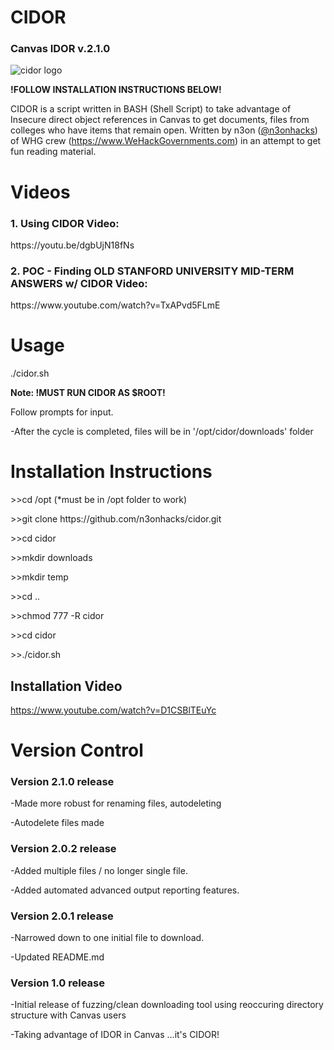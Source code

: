 <h1>CIDOR</h1> 
<h3>Canvas IDOR v.2.1.0</h3>
<img src="https://raw.githubusercontent.com/n3onhacks/cidor/main/cidor-git.jpg" alt="cidor logo">

**!FOLLOW INSTALLATION INSTRUCTIONS BELOW!**<p>
CIDOR is a script written in BASH (Shell Script) to take advantage of Insecure direct object references in Canvas to get documents, files from colleges who have items that remain open. Written by n3on (<a href="https://www.twitter.com/@n3onhacks">@n3onhacks</a>) of WHG crew (https://www.WeHackGovernments.com) in an attempt to get fun reading material.

<h1>Videos</h1>

<h3>1. Using CIDOR Video:</h3><p>
 https://youtu.be/dgbUjN18fNs<p>

<h3>2. POC - Finding OLD STANFORD UNIVERSITY MID-TERM ANSWERS w/ CIDOR Video:</h3><p>
 https://www.youtube.com/watch?v=TxAPvd5FLmE<p>
  
<h1>Usage</h1>
  
./cidor.sh

<b>Note: **!MUST RUN CIDOR AS $ROOT!**</b><p>

Follow prompts for input.<p>
-After the cycle is completed, files will be in '/opt/cidor/downloads' folder<p>

 <h1>Installation Instructions</h1>
>>cd /opt  (*must be in /opt folder to work)<p><p>
>>git clone https://github.com/n3onhacks/cidor.git<p>
>>cd cidor<p>
>>mkdir downloads<p>
>>mkdir temp<p>
>>cd ..<p>
>>chmod 777 -R cidor<p>
>>cd cidor<p>
>>./cidor.sh<p>

<h2>Installation Video</h2>

https://www.youtube.com/watch?v=D1CSBlTEuYc

<h1>Version Control</h1>

<h3>Version 2.1.0 release</h3>
-Made more robust for renaming files, autodeleting<p>
-Autodelete files made<p>
  
<h3>Version 2.0.2 release</h3>
-Added multiple files / no longer single file.<p>
-Added automated advanced output reporting features.<p>

<h3>Version 2.0.1 release</h3>
-Narrowed down to one initial file to download.<p>
-Updated README.md<p>

<h3>Version 1.0 release</h3>
-Initial release of fuzzing/clean downloading tool using reoccuring directory structure with Canvas users<p>
-Taking advantage of IDOR in Canvas ...it's CIDOR!<p>
 

